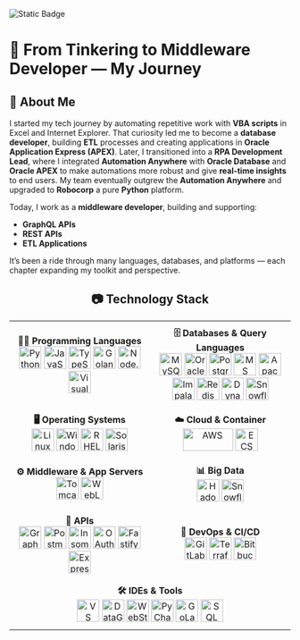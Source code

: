 ![Static Badge](https://img.shields.io/badge/Developing_Since_2015-green?style=plastic)


# 🚀 From Tinkering to Middleware Developer — My Journey

## 📜 About Me
I started my tech journey by automating repetitive work with **VBA scripts** in Excel and Internet Explorer.  That curiosity led me to become a **database developer**, building **ETL** processes and creating applications in **Oracle Application Express (APEX)**.  Later, I transitioned into a **RPA Development Lead**, where I integrated **Automation Anywhere** with **Oracle Database** and **Oracle APEX** to make automations more robust and give **real-time insights** to end users.  My team eventually outgrew the **Automation Anywhere** and upgraded to **Robocorp** a pure **Python** platform.

Today, I work as a **middleware developer**, building and supporting:
- **GraphQL APIs**
- **REST APIs**
- **ETL Applications**

It’s been a ride through many languages, databases, and platforms — each chapter expanding my toolkit and perspective.


<h2 style="text-align: center;">📷 Technology Stack</h2>

<table style="width:100%; border-collapse: collapse; border: none; margin: 0 auto;">
  <tr style="text-align: center; vertical-align: middle;">
    <td style="vertical-align: middle; padding: 10px; border: none; width: 50%; text-align: center;">
      <strong>👨‍💻 Programming Languages</strong><br/>
      <img src="https://cdn.jsdelivr.net/gh/devicons/devicon/icons/python/python-original.svg" alt="Python" width="40" height="40"/>
      <img src="https://cdn.jsdelivr.net/gh/devicons/devicon/icons/javascript/javascript-original.svg" alt="JavaScript" width="40" height="40"/>
      <img src="https://cdn.jsdelivr.net/gh/devicons/devicon/icons/typescript/typescript-original.svg" alt="TypeScript" width="40" height="40"/>
      <img src="https://cdn.jsdelivr.net/gh/devicons/devicon/icons/go/go-original.svg" alt="Golang" width="40" height="40"/>
      <img src="https://cdn.jsdelivr.net/gh/devicons/devicon/icons/nodejs/nodejs-original.svg" alt="Node.js" width="40" height="40"/>
      <img src="https://cdn.jsdelivr.net/gh/devicons/devicon@latest/icons/visualbasic/visualbasic-original.svg" alt="Visual Basic" width="40" height="40"/>
    </td>
    <td style="vertical-align: middle; padding: 10px; border: none; width: 50%; text-align: center;">
      <strong>🗄️ Databases & Query Languages</strong><br/>
      <img src="https://cdn.jsdelivr.net/gh/devicons/devicon/icons/mysql/mysql-original.svg" alt="MySQL" width="40" height="40"/>
      <img src="https://cdn.jsdelivr.net/gh/devicons/devicon/icons/oracle/oracle-original.svg" alt="Oracle DB" width="40" height="40"/>
      <img src="https://cdn.jsdelivr.net/gh/devicons/devicon/icons/postgresql/postgresql-original.svg" alt="PostgreSQL" width="40" height="40"/>
      <img src="https://cdn.jsdelivr.net/gh/devicons/devicon/icons/microsoftsqlserver/microsoftsqlserver-original.svg" alt="MS SQL Server" width="40" height="40"/>
      <img src="https://hive.apache.org/images/hive.svg" alt="Apache Hive" width="40" height="40"/>
      <img src="https://impala.apache.org/img/impala-logo.png" alt="Impala SQL" width="40" height="40"/>
      <img src="https://cdn.jsdelivr.net/gh/devicons/devicon/icons/redis/redis-original.svg" alt="Redis" width="40" height="40"/>
      <img src="https://cdn.jsdelivr.net/gh/devicons/devicon@latest/icons/dynamodb/dynamodb-original.svg" alt="DynamoDB" width="40" height="40"/>
      <img src="https://cdn.brandfetch.io/idJz-fGD_q/theme/dark/symbol.svg?c=1bxid64Mup7aczewSAYMX&t=1668517499361" alt="Snowflake" width="40" height="40"/>
    </td>
  </tr>

  <tr style="text-align: center; vertical-align: middle;">
    <td style="vertical-align: middle; padding: 10px; border: none; text-align: center;">
      <strong>🖥️ Operating Systems</strong><br/>
      <img src="https://cdn.jsdelivr.net/gh/devicons/devicon/icons/linux/linux-original.svg" alt="Linux" width="40" height="40"/>
      <img src="https://cdn.jsdelivr.net/gh/devicons/devicon/icons/windows8/windows8-original.svg" alt="Windows Server" width="40" height="40"/>
      <img src="https://cdn.jsdelivr.net/gh/devicons/devicon@latest/icons/redhat/redhat-original-wordmark.svg" alt="RHEL" width="40" height="40"/>
      <img src="https://upload.wikimedia.org/wikipedia/commons/thumb/3/3b/Solaris_OS_logo.svg/500px-Solaris_OS_logo.svg.png" alt="Solaris" width="40" height="40"/>
    </td>
    <td style="vertical-align: middle; padding: 10px; border: none; text-align: center;">
      <strong>☁️ Cloud & Container</strong><br/>
      <img src="https://cdn.jsdelivr.net/gh/devicons/devicon@latest/icons/amazonwebservices/amazonwebservices-plain-wordmark.svg" alt="AWS" width="90" height="40"/>
      <img src="https://cdn.jsdelivr.net/gh/devicons/devicon/icons/docker/docker-original.svg" alt="ECS Fargate" width="40" height="40"/>
    </td>
  </tr>

  <tr style="text-align: center; vertical-align: middle;">
    <td style="vertical-align: middle; padding: 10px; border: none; text-align: center;">
      <strong>⚙️ Middleware & App Servers</strong><br/>
      <img src="https://cdn.jsdelivr.net/gh/devicons/devicon/icons/tomcat/tomcat-original.svg" alt="Tomcat" width="40" height="40"/>
      <img src="https://dt-cdn.net/hub/logos/oracle-weblogic.png" alt="WebLogic" width="40" height="40"/>
    </td>
    <td style="vertical-align: middle; padding: 10px; border: none; text-align: center;">
      <strong>📊 Big Data</strong><br/>
      <img src="https://cdn.jsdelivr.net/gh/devicons/devicon@latest/icons/hadoop/hadoop-original.svg" alt="Hadoop" width="40" height="40"/>
      <img src="https://cdn.brandfetch.io/idJz-fGD_q/theme/dark/symbol.svg?c=1bxid64Mup7aczewSAYMX&t=1668517499361" alt="Snowflake" width="40" height="40"/>
    </td>
  </tr>

  <tr style="text-align: center; vertical-align: middle;">
    <td style="vertical-align: middle; padding: 10px; border: none; text-align: center;">
      <strong>🔗 APIs</strong><br/>
      <img src="https://cdn.jsdelivr.net/gh/devicons/devicon/icons/graphql/graphql-plain.svg" alt="GraphQL" width="40" height="40"/>
      <img src="https://cdn.jsdelivr.net/gh/devicons/devicon@latest/icons/postman/postman-original.svg" alt="Postman" width="40" height="40"/>
      <img src="https://cdn.jsdelivr.net/gh/devicons/devicon@latest/icons/insomnia/insomnia-original.svg" alt="Insomnia" width="40" height="40"/>
      <img src="https://cdn.jsdelivr.net/gh/devicons/devicon@latest/icons/oauth/oauth-original.svg" alt="OAuth" width="40" height="40"/>
      <img src="https://cdn.jsdelivr.net/gh/devicons/devicon@latest/icons/fastify/fastify-original.svg" alt="Fastify" width="40" height="40"/>
      <img src="https://cdn.jsdelivr.net/gh/devicons/devicon@latest/icons/express/express-original.svg" alt="Express" width="40" height="40"/>
    </td>
    <td style="vertical-align: middle; padding: 10px; border: none; text-align: center;">
      <strong>🚀 DevOps & CI/CD</strong><br/>
      <img src="https://cdn.jsdelivr.net/gh/devicons/devicon/icons/gitlab/gitlab-original.svg" alt="GitLab" width="40" height="40"/>
      <img src="https://cdn.jsdelivr.net/gh/devicons/devicon@latest/icons/terraform/terraform-original.svg" alt="Terraform" width="40" height="40"/>
      <img src="https://cdn.jsdelivr.net/gh/devicons/devicon/icons/bitbucket/bitbucket-original.svg" alt="Bitbucket" width="40" height="40"/>
    </td>
  </tr>

  <tr style="text-align: center; vertical-align: middle;">
    <td style="vertical-align: middle; padding: 10px; border: none; text-align: center;" colspan="2">
      <strong>🛠️ IDEs & Tools</strong><br/>
      <img src="https://cdn.jsdelivr.net/gh/devicons/devicon/icons/vscode/vscode-original.svg" alt="VS Code" width="40" height="40"/>
      <img src="https://cdn.jsdelivr.net/gh/devicons/devicon/icons/datagrip/datagrip-original.svg" alt="DataGrip" width="40" height="40"/>
      <img src="https://cdn.jsdelivr.net/gh/devicons/devicon/icons/webstorm/webstorm-original.svg" alt="WebStorm" width="40" height="40"/>
      <img src="https://cdn.jsdelivr.net/gh/devicons/devicon/icons/pycharm/pycharm-original.svg" alt="PyCharm" width="40" height="40"/>
      <img src="https://cdn.jsdelivr.net/gh/devicons/devicon/icons/goland/goland-original.svg" alt="GoLand" width="40" height="40"/>
      <img src="https://cdn.jsdelivr.net/gh/devicons/devicon@latest/icons/sqldeveloper/sqldeveloper-original.svg" alt="SQL Developer" width="40" height="40" />
    </td>
  </tr>
</table>
